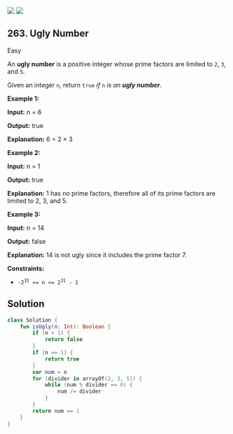 [![](https://img.shields.io/github/stars/javadev/LeetCode-in-Kotlin?label=Stars&style=flat-square)](https://github.com/javadev/LeetCode-in-Kotlin)
[![](https://img.shields.io/github/forks/javadev/LeetCode-in-Kotlin?label=Fork%20me%20on%20GitHub%20&style=flat-square)](https://github.com/javadev/LeetCode-in-Kotlin/fork)

## 263\. Ugly Number

Easy

An **ugly number** is a positive integer whose prime factors are limited to `2`, `3`, and `5`.

Given an integer `n`, return `true` _if_ `n` _is an **ugly number**_.

**Example 1:**

**Input:** n = 6

**Output:** true

**Explanation:** 6 = 2 × 3

**Example 2:**

**Input:** n = 1

**Output:** true

**Explanation:** 1 has no prime factors, therefore all of its prime factors are limited to 2, 3, and 5.

**Example 3:**

**Input:** n = 14

**Output:** false

**Explanation:** 14 is not ugly since it includes the prime factor 7.

**Constraints:**

*   <code>-2<sup>31</sup> <= n <= 2<sup>31</sup> - 1</code>

## Solution

```kotlin
class Solution {
    fun isUgly(n: Int): Boolean {
        if (n < 1) {
            return false
        }
        if (n == 1) {
            return true
        }
        var num = n
        for (divider in arrayOf(2, 3, 5)) {
            while (num % divider == 0) {
                num /= divider
            }
        }
        return num == 1
    }
}
```